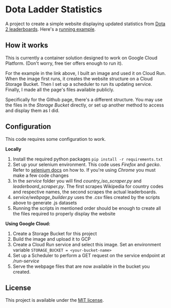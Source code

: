 Dota Ladder Statistics
======================

A project to create a simple website displaying updated statistics from [Dota 2 leaderboards].
Here's a [running example].

[Dota 2 leaderboards]: http://www.dota2.com/leaderboards
[running example]: https://arielbello.github.io/dota-ladder/

How it works
----------------------
This is currently a container solution designed to work on Google Cloud Platform. 
(Don't worry, free tier offers enough to run it).

For the example in the link above, I built an image and used it on Cloud Run.
When the image first runs, it creates the website structure on a Cloud Storage Bucket.
Then I set up a scheduler to run its updating service. Finally, I made all the page's
files available publicly.

Specifically for the Github page, there's a different structure. You may use the
files in the *Storage Bucket* directly, or set up another method to access and display them as I did.

Configuration
----------------------
This code requires some configuration to work.

**Locally**

1. Install the required python packages `pip install -r requirements.txt`
1. Set up your selenium environment. This code uses *Firefox* and *gecko*. Refer to [selenium docs] on how to. 
   If you're using *Chrome* you must make a few code changes
1. In the *service* folder you will find *country_iso_scraper.py* and *leaderboard_scraper.py*. The first scrapes
Wikipedia for country codes and respective names, the second scrapes the actual leaderboards.
1. *service/webpage_builder.py* uses the .csv files created by the scripts above to generate .js datasets
1. Running the scripts in mentioned order should be enough to create all the files required to properly 
display the website
   
[selenium docs]: https://www.selenium.dev/documentation/en/getting_started_with_webdriver/browsers/

**Using Google Cloud:**
1. Create a Storage Bucket for this project
1. Build the image and upload it to GCP
1. Create a Cloud Run service and select this image. Set an environment variable `STORAGE_BUCKET = <your-bucket-name>`
1. Set up a Scheduler to perform a GET request on the service endpoint at */run-service*
1. Serve the webpage files that are now available in the bucket you created.


License
---------------------
This project is available under the [MIT license](https://opensource.org/licenses/MIT).